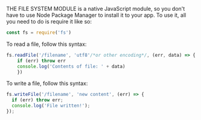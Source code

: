 THE FILE SYSTEM MODULE is a native JavaScript module, so you don't have to use Node Package Manager to install it to your app. To use it, all you need to do is require it like so:
```js
const fs = require('fs')
```

To read a file, follow this syntax:
```js 
fs.readFile('/filename', 'utf8'/*or other encoding*/, (err, data) => {
    if (err) throw err
    console.log('Contents of file: ' + data)
    })
```

To write a file, follow this syntax:
```js
fs.writeFile('/filename', 'new content', (err) => {
  if (err) throw err;
  console.log('File written!');
});